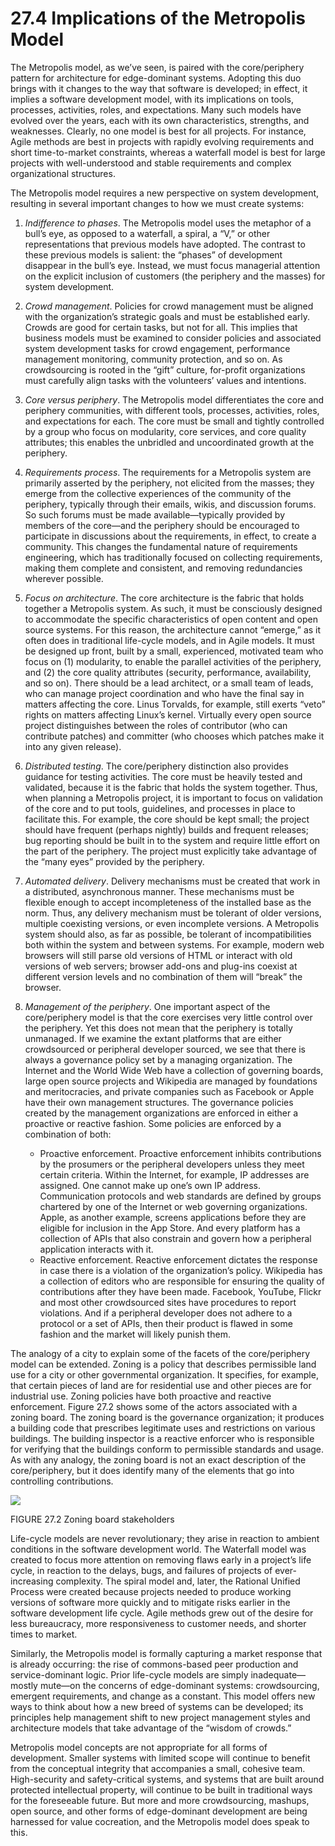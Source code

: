 27.4 Implications of the Metropolis Model
===

The Metropolis model, as we’ve seen, is paired with the core/periphery pattern for architecture for edge-dominant systems. Adopting this duo brings with it changes to the way that software is developed; in effect, it implies a software development model, with its implications on tools, processes, activities, roles, and expectations. Many such models have evolved over the years, each with its own characteristics, strengths, and weaknesses. Clearly, no one model is best for all projects. For instance, Agile methods are best in projects with rapidly evolving requirements and short time-to-market constraints, whereas a waterfall model is best for large projects with well-understood and stable requirements and complex organizational structures.

The Metropolis model requires a new perspective on system development, resulting in several important changes to how we must create systems:

1. _Indifference to phases_. The Metropolis model uses the metaphor of a bull’s eye, as opposed to a waterfall, a spiral, a “V,” or other representations that previous models have adopted. The contrast to these previous models is salient: the “phases” of development disappear in the bull’s eye. Instead, we must focus managerial attention on the explicit inclusion of customers (the periphery and the masses) for system development.
2. _Crowd management_. Policies for crowd management must be aligned with the organization’s strategic goals and must be established early. Crowds are good for certain tasks, but not for all. This implies that business models must be examined to consider policies and associated system development tasks for crowd engagement, performance management monitoring, community protection, and so on. As crowdsourcing is rooted in the “gift” culture, for-profit organizations must carefully align tasks with the volunteers’ values and intentions.
3. _Core versus periphery_. The Metropolis model differentiates the core and periphery communities, with different tools, processes, activities, roles, and expectations for each. The core must be small and tightly controlled by a group who focus on modularity, core services, and core quality attributes; this enables the unbridled and uncoordinated growth at the periphery.
4. _Requirements process_. The requirements for a Metropolis system are primarily asserted by the periphery, not elicited from the masses; they emerge from the collective experiences of the community of the periphery, typically through their emails, wikis, and discussion forums. So such forums must be made available—typically provided by members of the core—and the periphery should be encouraged to participate in discussions about the requirements, in effect, to create a community. This changes the fundamental nature of requirements engineering, which has traditionally focused on collecting requirements, making them complete and consistent, and removing redundancies wherever possible.
5. _Focus on architecture_. The core architecture is the fabric that holds together a Metropolis system. As such, it must be consciously designed to accommodate the specific characteristics of open content and open source systems. For this reason, the architecture cannot “emerge,” as it often does in traditional life-cycle models, and in Agile models. It must be designed up front, built by a small, experienced, motivated team who focus on (1) modularity, to enable the parallel activities of the periphery, and (2) the core quality attributes (security, performance, availability, and so on). There should be a lead architect, or a small team of leads, who can manage project coordination and who have the final say in matters affecting the core. Linus Torvalds, for example, still exerts “veto” rights on matters affecting Linux’s kernel. Virtually every open source project distinguishes between the roles of contributor (who can contribute patches) and committer (who chooses which patches make it into any given release).
6. _Distributed testing_. The core/periphery distinction also provides guidance for testing activities. The core must be heavily tested and validated, because it is the fabric that holds the system together. Thus, when planning a Metropolis project, it is important to focus on validation of the core and to put tools, guidelines, and processes in place to facilitate this. For example, the core should be kept small; the project should have frequent (perhaps nightly) builds and frequent releases; bug reporting should be built in to the system and require little effort on the part of the periphery. The project must explicitly take advantage of the “many eyes” provided by the periphery.
7. _Automated delivery_. Delivery mechanisms must be created that work in a distributed, asynchronous manner. These mechanisms must be flexible enough to accept incompleteness of the installed base as the norm. Thus, any delivery mechanism must be tolerant of older versions, multiple coexisting versions, or even incomplete versions. A Metropolis system should also, as far as possible, be tolerant of incompatibilities both within the system and between systems. For example, modern web browsers will still parse old versions of HTML or interact with old versions of web servers; browser add-ons and plug-ins coexist at different version levels and no combination of them will “break” the browser.
8. _Management of the periphery_. One important aspect of the core/periphery model is that the core exercises very little control over the periphery. Yet this does not mean that the periphery is totally unmanaged. If we examine the extant platforms that are either crowdsourced or peripheral developer sourced, we see that there is always a governance policy set by a managing organization. The Internet and the World Wide Web have a collection of governing boards, large open source projects and Wikipedia are managed by foundations and meritocracies, and private companies such as Facebook or Apple have their own management structures. The governance policies created by the management organizations are enforced in either a proactive or reactive fashion. Some policies are enforced by a combination of both:

   * Proactive enforcement. Proactive enforcement inhibits contributions by the prosumers or the peripheral developers unless they meet certain criteria. Within the Internet, for example, IP addresses are assigned. One cannot make up one’s own IP address. Communication protocols and web standards are defined by groups chartered by one of the Internet or web governing organizations. Apple, as another example, screens applications before they are eligible for inclusion in the App Store. And every platform has a collection of APIs that also constrain and govern how a peripheral application interacts with it.
   * Reactive enforcement. Reactive enforcement dictates the response in case there is a violation of the organization’s policy. Wikipedia has a collection of editors who are responsible for ensuring the quality of contributions after they have been made. Facebook, YouTube, Flickr and most other crowdsourced sites have procedures to report violations. And if a peripheral developer does not adhere to a protocol or a set of APIs, then their product is flawed in some fashion and the market will likely punish them.

The analogy of a city to explain some of the facets of the core/periphery model can be extended. Zoning is a policy that describes permissible land use for a city or other governmental organization. It specifies, for example, that certain pieces of land are for residential use and other pieces are for industrial use. Zoning policies have both proactive and reactive enforcement. Figure 27.2 shows some of the actors associated with a zoning board. The zoning board is the governance organization; it produces a building code that prescribes legitimate uses and restrictions on various buildings. The building inspector is a reactive enforcer who is responsible for verifying that the buildings conform to permissible standards and usage. As with any analogy, the zoning board is not an exact description of the core/periphery, but it does identify many of the elements that go into controlling contributions.

![](fig.27.2)

FIGURE 27.2 Zoning board stakeholders

Life-cycle models are never revolutionary; they arise in reaction to ambient conditions in the software development world. The Waterfall model was created to focus more attention on removing flaws early in a project’s life cycle, in reaction to the delays, bugs, and failures of projects of ever-increasing complexity. The spiral model and, later, the Rational Unified Process were created because projects needed to produce working versions of software more quickly and to mitigate risks earlier in the software development life cycle. Agile methods grew out of the desire for less bureaucracy, more responsiveness to customer needs, and shorter times to market.

Similarly, the Metropolis model is formally capturing a market response that is already occurring: the rise of commons-based peer production and service-dominant logic. Prior life-cycle models are simply inadequate—mostly mute—on the concerns of edge-dominant systems: crowdsourcing, emergent requirements, and change as a constant. This model offers new ways to think about how a new breed of systems can be developed; its principles help management shift to new project management styles and architecture models that take advantage of the “wisdom of crowds.”

Metropolis model concepts are not appropriate for all forms of development. Smaller systems with limited scope will continue to benefit from the conceptual integrity that accompanies a small, cohesive team. High-security and safety-critical systems, and systems that are built around protected intellectual property, will continue to be built in traditional ways for the foreseeable future. But more and more crowdsourcing, mashups, open source, and other forms of edge-dominant development are being harnessed for value cocreation, and the Metropolis model does speak to this.
